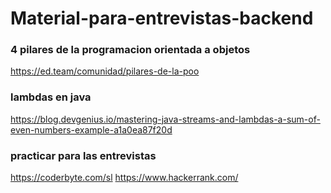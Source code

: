 # Material-para-entrevistas-backend

### 4 pilares de la programacion orientada a objetos
https://ed.team/comunidad/pilares-de-la-poo

### lambdas en java
https://blog.devgenius.io/mastering-java-streams-and-lambdas-a-sum-of-even-numbers-example-a1a0ea87f20d

### practicar para las entrevistas
https://coderbyte.com/sl
https://www.hackerrank.com/
